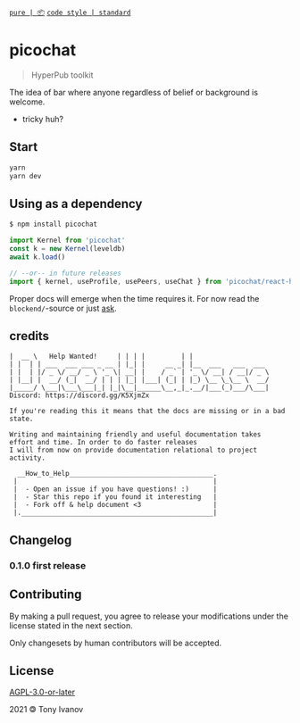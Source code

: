 [`pure | 📦`](https://github.com/telamon/create-pure)
[`code style | standard`](https://standardjs.com/)
# picochat

> HyperPub toolkit

The idea of bar where anyone regardless of belief or background is welcome.
- tricky huh?

## Start

```bash
yarn
yarn dev
```

## Using as a dependency

```bash
$ npm install picochat
```

```js
import Kernel from 'picochat'
const k = new Kernel(leveldb)
await k.load()

// --or-- in future releases
import { kernel, useProfile, usePeers, useChat } from 'picochat/react-hooks'
```

Proper docs will emerge when the time requires it.
For now read the `blockend/`-source or just [ask](https://github.com/telamon/picochat/issues).

## credits

```ad
|  __ \   Help Wanted!     | | | |         | |
| |  | | ___  ___ ___ _ __ | |_| |     __ _| |__  ___   ___  ___
| |  | |/ _ \/ __/ _ \ '_ \| __| |    / _` | '_ \/ __| / __|/ _ \
| |__| |  __/ (_|  __/ | | | |_| |___| (_| | |_) \__ \_\__ \  __/
|_____/ \___|\___\___|_| |_|\__|______\__,_|_.__/|___(_)___/\___|
Discord: https://discord.gg/K5XjmZx

If you're reading this it means that the docs are missing or in a bad state.

Writing and maintaining friendly and useful documentation takes
effort and time. In order to do faster releases
I will from now on provide documentation relational to project activity.

  __How_to_Help____________________________________.
 |                                                 |
 |  - Open an issue if you have questions! :)      |
 |  - Star this repo if you found it interesting   |
 |  - Fork off & help document <3                  |
 |.________________________________________________|
```


## Changelog

### 0.1.0 first release

## Contributing

By making a pull request, you agree to release your modifications under
the license stated in the next section.

Only changesets by human contributors will be accepted.

## License

[AGPL-3.0-or-later](./LICENSE)

2021 &#x1f12f; Tony Ivanov
